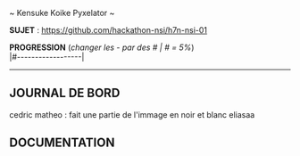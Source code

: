 ~ Kensuke Koike Pyxelator ~

**SUJET** : https://github.com/hackathon-nsi/h7n-nsi-01

**PROGRESSION** (*changer les - par des # | # = 5%*)<br />
|#------------------|

<hr />
<!-- ne pas effacer les lignes ci-dessus et mettre à jour la progression régulièrement -->

## JOURNAL DE BORD
cedric
matheo : fait une partie de l'immage en noir et blanc
eliasaa

## DOCUMENTATION
